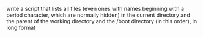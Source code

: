 write a script that lists all files (even ones with names beginning with a period character, which are normally hidden) in the current directory and the parent of the working directory and the /boot directory (in this order), in long format
